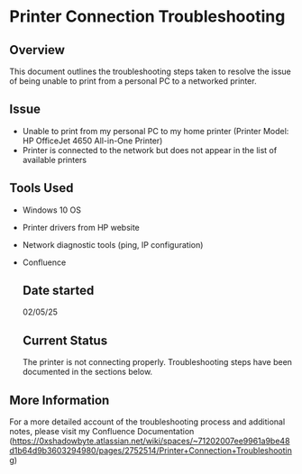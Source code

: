 # Printer Connection Troubleshooting

## Overview

This document outlines the troubleshooting steps taken to resolve the issue of being unable to print from a personal PC to a networked printer.

## Issue
-  Unable to print from my personal PC to my home printer (Printer Model: HP OfficeJet 4650 All-in-One Printer)
-  Printer is connected to the network but does not appear in the list of available printers

## Tools Used
- Windows 10 OS
- Printer drivers from HP website
- Network diagnostic tools (ping, IP configuration)
- Confluence

  ## Date started
  02/05/25

  ## Current Status
  The printer is not connecting properly. Troubleshooting steps have been documented in the sections below.

## More Information
For a more detailed account of the troubleshooting process and additional notes, please visit my Confluence Documentation (https://0xshadowbyte.atlassian.net/wiki/spaces/~71202007ee9961a9be48d1b64d9b3603294980/pages/2752514/Printer+Connection+Troubleshooting)
